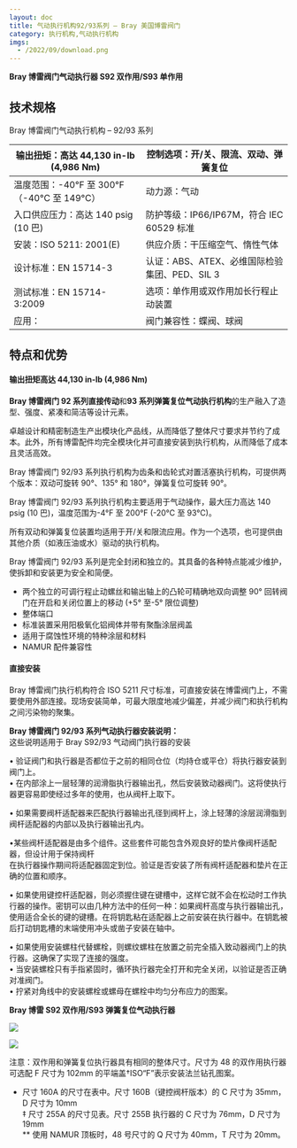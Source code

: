 ```yaml
---
layout: doc
title: 气动执行机构92/93系列 – Bray 美国博雷阀门
category: 执行机构,气动执行机构
imgs:
  - /2022/09/download.png
---
```


**Bray 博雷阀门气动执行器 S92 双作用/S93 单作用**

## 技术规格

Bray 博雷阀门气动执行机构 – 92/93 系列

| 输出扭矩：高达 44,130 in-lb (4,986 Nm)      | 控制选项：开/关、限流、双动、弹簧复位         |
| ------------------------------------------- | --------------------------------------------- |
| 温度范围：\-40°F 至 300°F（-40°C 至 149°C） | 动力源：气动                                  |
| 入口供应压力：高达 140 psig (10 巴)         | 防护等级：IP66/IP67M，符合 IEC 60529 标准     |
| 安装：ISO 5211: 2001(E)                     | 供应介质：干压缩空气、惰性气体                |
| 设计标准：EN 15714-3                        | 认证：ABS、ATEX、必维国际检验集团、PED、SIL 3 |
| 测试标准：EN 15714-3:2009                   | 选项：单作用或双作用加长行程止动装置          |
| 应用：                                      | 阀门兼容性：蝶阀、球阀                        |

## 特点和优势

#### 输出扭矩高达 44,130 in-lb (4,986 Nm)

**Bray 博雷阀门 92 系列直接传动**和**93 系列弹簧复位气动执行机构**的生产融入了造型、强度、紧凑和简洁等设计元素。

卓越设计和精密制造生产出模块化产品线，从而降低了整体尺寸要求并节约了成本。此外，所有博雷配件均完全模块化并可直接安装到执行机构，从而降低了成本且灵活高效。

Bray 博雷阀门 92/93 系列执行机构为齿条和齿轮式对置活塞执行机构，可提供两个版本：双动可旋转 90°、135° 和 180°，弹簧复位可旋转 90°。

Bray 博雷阀门 92/93 系列执行机构主要适用于气动操作，最大压力高达 140 psig (10 巴)，温度范围为-4°F 至 200°F (-20°C 至 93°C)。

所有双动和弹簧复位装置均适用于开/关和限流应用。作为一个选项，也可提供由其他介质（如液压油或水）驱动的执行机构。

Bray 博雷阀门 92/93 系列是完全封闭和独立的。其具备的各种特点能减少维护，使拆卸和安装更为安全和简便。

- 两个独立的可调行程止动螺丝和输出轴上的凸轮可精确地双向调整 90° 回转阀门在开启和关闭位置上的移动 (+5° 至-5° 限位调整)
- 整体端口
- 标准装置采用阳极氧化铝阀体并带有聚酯涂层阀盖
- 适用于腐蚀性环境的特种涂层和材料
- NAMUR 配件兼容性

#### 直接安装

Bray 博雷阀门执行机构符合 ISO 5211 尺寸标准，可直接安装在博雷阀门上，不需要使用外部连接。现场安装简单，可最大限度地减少偏差，并减少阀门和执行机构之间污染物的聚集。

**Bray 博雷阀门 92/93 系列气动执行器安装说明：**  
这些说明适用于 Bray S92/93 气动阀门执行器的安装

• 验证阀门和执行器是否都位于之前的相同仓位（均持仓或平仓）将执行器安装到阀门上。  
• 在内部涂上一层轻薄的润滑脂执行器输出孔，然后安装致动器阀门。这将使执行器更容易即使经过多年的使用，也从阀杆上取下。

• 如果需要阀杆适配器来匹配执行器输出孔径到阀杆上，涂上轻薄的涂层润滑脂到阀杆适配器的内部以及执行器输出孔内。

•某些阀杆适配器是由多个组件。这些套件可能包含外观良好的垫片像阀杆适配器，但设计用于保持阀杆  
在执行器操作期间将适配器固定到位。验证是否安装了所有阀杆适配器和垫片在正确的位置和顺序。

• 如果使用键控杆适配器，则必须握住键在键槽中，这样它就不会在松动时工作执行器的操作。密钥可以由几种方法中的任何一种：如果阀杆高度与执行器输出孔，使用适合全长的键的键槽。在将钥匙粘在适配器上之前安装在执行器中。在钥匙被后打动钥匙槽的末端使用冲头或凿子安装在轴中。

• 如果使用安装螺柱代替螺栓，则螺纹螺柱在放置之前完全插入致动器阀门上的执行器。这确保了实现了连接的强度。  
• 当安装螺栓只有手指紧固时，循环执行器完全打开和完全关闭，以验证是否正确对准阀门。  
• 拧紧对角线中的安装螺栓或螺母在螺栓中均匀分布应力的图案。

**Bray 博雷 S92 双作用/S93 弹簧复位气动执行器**

![](/2022/10/%E6%88%AA%E5%B1%8F2022-10-14-%E4%B8%8A%E5%8D%8811.22.12-1024x429.png)

![](/2022/10/%E6%88%AA%E5%B1%8F2022-10-14-%E4%B8%8A%E5%8D%8811.22.21-1024x466.png)

注意：双作用和弹簧复位执行器具有相同的整体尺寸。尺寸为 48 的双作用执行器可选配 F 尺寸为 102mm 的平端盖†ISO“F”表示安装法兰钻孔图案。

- 尺寸 160A 的尺寸在表中。尺寸 160B（键控阀杆版本）的 C 尺寸为 35mm，D 尺寸为 10mm  
  ‡ 尺寸 255A 的尺寸见表。尺寸 255B 执行器的 C 尺寸为 76mm，D 尺寸为 19mm  
  \*\* 使用 NAMUR 顶板时，48 号尺寸的 Q 尺寸为 40mm，T 尺寸为 20mm。
